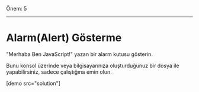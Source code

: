 Önem: 5

---

# Alarm(Alert) Gösterme

"Merhaba Ben JavaScript!" yazan bir alarm kutusu gösterin.

Bunu konsol üzerinde veya bilgisayarınıza oluşturduğunuz bir dosya ile yapabilirsiniz, sadece çalıştığına emin olun.

[demo src="solution"]

